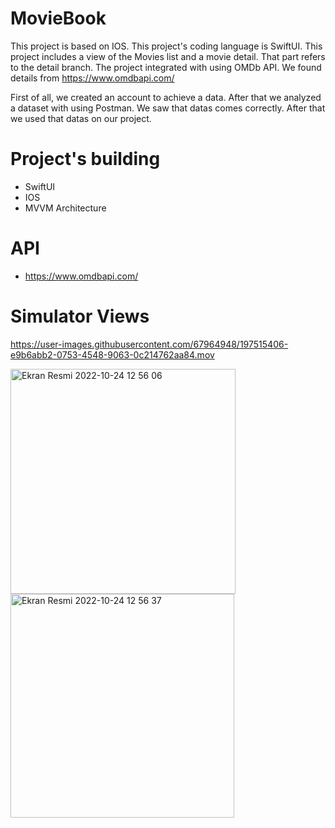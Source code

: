 # MovieBook



This project is based on IOS. This project's coding language is SwiftUI. This project includes a view of the Movies list and a movie detail. That part refers to the detail branch. The project integrated with using OMDb API. We found details from https://www.omdbapi.com/

First of all, we created an account to achieve a data.
After that we analyzed a dataset with using Postman. We saw that datas comes correctly. After that we used that datas on our project.

# Project's building

- SwiftUI
- IOS
- MVVM Architecture

# API

- https://www.omdbapi.com/

# Simulator Views


https://user-images.githubusercontent.com/67964948/197515406-e9b6abb2-0753-4548-9063-0c214762aa84.mov



<img width="360" alt="Ekran Resmi 2022-10-24 12 56 06" src="https://user-images.githubusercontent.com/67964948/197500738-2f017d35-c460-4bf7-8a85-5fcd1c9f8879.png">

<img width="358" alt="Ekran Resmi 2022-10-24 12 56 37" src="https://user-images.githubusercontent.com/67964948/197500812-9883a0fb-fd18-4809-8509-57ec6e76ea88.png">







